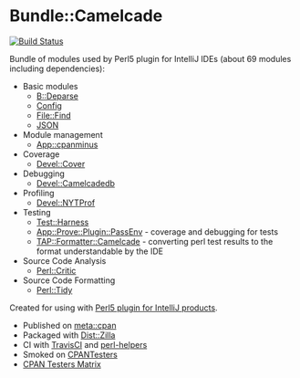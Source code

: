 # Bundle::Camelcade

[![Build Status](https://travis-ci.org/Camelcade/Bundle-Camelcade.svg?branch=master)](https://travis-ci.org/Camelcade/Bundle-Camelcade)

Bundle of modules used by Perl5 plugin for IntelliJ IDEs (about 69 modules including dependencies):

- Basic modules
    - [B::Deparse](https://perldoc.perl.org/B/Deparse.html)
    - [Config](https://perldoc.perl.org/Config.html)
    - [File::Find](https://perldoc.perl.org/File/Find.html)
    - [JSON](https://metacpan.org/release/JSON)
- Module management
    - [App::cpanminus](https://metacpan.org/release/App-cpanminus) 
- Coverage
    - [Devel::Cover](https://metacpan.org/release/Devel-Cover)
- Debugging
    - [Devel::Camelcadedb](https://github.com/Camelcade/Devel-Camelcadedb)
- Profiling
    - [Devel::NYTProf](https://metacpan.org/release/Devel-NYTProf)
- Testing
    - [Test::Harness](https://metacpan.org/release/Test-Harness) 
    - [App::Prove::Plugin::PassEnv](https://github.com/Camelcade/App-Prove-Plugin-PassEnv) - coverage and debugging for tests
    - [TAP::Formatter::Camelcade](https://github.com/Camelcade/TAP-Formatter-Camelcade) - converting perl test results to the format understandable by the IDE
- Source Code Analysis
    - [Perl::Critic](https://metacpan.org/release/Perl-Critic)
- Source Code Formatting    
    - [Perl::Tidy](https://metacpan.org/release/Perl-Tidy)

Created for using with [Perl5 plugin for IntelliJ products](https://github.com/Camelcade/Perl5-IDEA). 

- Published on [meta::cpan](https://metacpan.org/release/Bundle-Camelcade)
- Packaged with [Dist::Zilla](https://github.com/rjbs/Dist-Zilla)
- CI with [TravisCI](https://travis-ci.org/Camelcade/Bundle-Camelcade) and [perl-helpers](https://github.com/travis-perl/helpers)
- Smoked on [CPANTesters](http://www.cpantesters.org/distro/T/Bundle-Camelcade.html)
- [CPAN Testers Matrix](http://matrix.cpantesters.org/?dist=Bundle-Camelcade)

